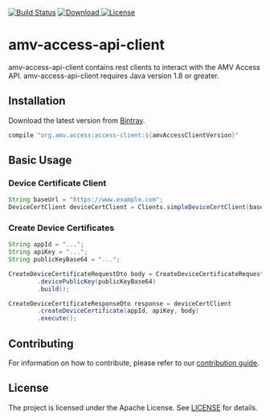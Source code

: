 [![Build Status](https://travis-ci.org/amv-networks/amv-access-api-client.svg?branch=master)](https://travis-ci.org/amv-networks/amv-access-api-client)
[![Download](https://api.bintray.com/packages/amv-networks/amv-access-api-client/client/images/download.svg) ](https://bintray.com/amv-networks/amv-access-api-client/access-client/_latestVersion)
[![License](https://img.shields.io/github/license/amv-networks/amv-access-api-client.svg?maxAge=2592000)](https://github.com/amv-networks/amv-access-api-client/blob/master/LICENSE)

amv-access-api-client
========
amv-access-api-client contains rest clients to interact with the AMV Access API.
amv-access-api-client requires Java version 1.8 or greater.


## Installation
Download the latest version from [Bintray](https://bintray.com/amv-networks/amv-access-api-client/access-client/_latestVersion).

```groovy
compile "org.amv.access:access-client:${amvAccessClientVersion}"
```

## Basic Usage

### Device Certificate Client
```java
String baseUrl = "https://www.example.com";
DeviceCertClient deviceCertClient = Clients.simpleDeviceCertClient(baseUrl);
```

### Create Device Certificates
```java
String appId = "...";
String apiKey = "...";
String publicKeyBase64 = "...";

CreateDeviceCertificateRequestDto body = CreateDeviceCertificateRequestDto.builder()
        .devicePublicKey(publicKeyBase64)
        .build();

CreateDeviceCertificateResponseDto response = deviceCertClient
        .createDeviceCertificate(appId, apiKey, body)
        .execute();
```

## Contributing
For information on how to contribute, please refer to our [contribution guide](https://github.com/amvnetworks/github-commons/blob/master/CONTRIBUTING.md).

## License
The project is licensed under the Apache License. See [LICENSE](LICENSE) for details.